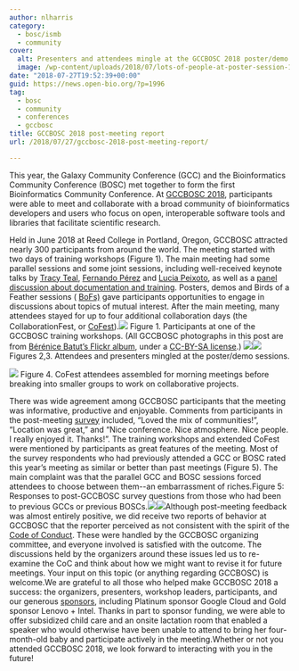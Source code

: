 ```yaml
---
author: nlharris
category:
  - bosc/ismb
  - community
cover:
  alt: Presenters and attendees mingle at the GCCBOSC 2018 poster/demo session
  image: /wp-content/uploads/2018/07/lots-of-people-at-poster-session-1-e1551242760496.jpg
date: "2018-07-27T19:52:39+00:00"
guid: https://news.open-bio.org/?p=1996
tag:
  - bosc
  - community
  - conferences
  - gccbosc
title: GCCBOSC 2018 post-meeting report
url: /2018/07/27/gccbosc-2018-post-meeting-report/

---
```

This year, the Galaxy Community Conference (GCC) and the Bioinformatics Community Conference (BOSC) met together to form the first Bioinformatics Community Conference. At [GCCBOSC 2018](https://gccbosc2018.sched.com/), participants were able to meet and collaborate with a broad community of bioinformatics developers and users who focus on open, interoperable software tools and libraries that facilitate scientific research.

Held in June 2018 at Reed College in Portland, Oregon, GCCBOSC attracted nearly 300 participants from around the world. The meeting started with two days of training workshops (Figure 1). The main meeting had some parallel sessions and some joint sessions, including well-received keynote talks by [Tracy Teal](https://gccbosc2018.sched.com/speaker/tkteal), [Fernando Pérez](https://gccbosc2018.sched.com/speaker/fperez10) and [Lucia Peixoto](https://gccbosc2018.sched.com/event/EQFC/closing-keynote-confound-it-reproducible-biology-from-omics-data-analysis), as well as a [panel discussion about documentation and training](https://gccbosc2018.sched.com/event/Dup7/panel-training-and-documentation-in-bioinformatics). Posters, demos and Birds of a Feather sessions ( [BoFs)](https://gccbosc2018.sched.com/overview/type/B.+Conference/Birds-of-a-Feather) gave participants opportunities to engage in discussions about topics of mutual interest. After the main meeting, many attendees stayed for up to four additional collaboration days (the CollaborationFest, or [CoFest](https://galaxyproject.org/events/gccbosc2018/collaboration/)).![](https://news.open-bio.org/wp-content/uploads/2018/07/tutorial-room-rna-seq-1-300x157.jpg)
Figure 1. Participants at one of the GCCBOSC training workshops. (All GCCBOSC photographs in this post are from [Bérénice Batut’s Flickr album](https://www.flickr.com/photos/134305289@N03/albums/72157695693844792/page3), under a [CC-BY-SA license](https://creativecommons.org/licenses/by-sa/2.0/).) ![](https://news.open-bio.org/wp-content/uploads/2018/07/lots-of-people-at-poster-session-1-1024x787.jpg)![](https://news.open-bio.org/wp-content/uploads/2018/07/Sehrish-Kanwal-poster-1-1024x1003.jpg)
Figures 2,3. Attendees and presenters mingled at the poster/demo sessions.

![](https://news.open-bio.org/wp-content/uploads/2018/07/codefest-big-group-on-steps-1024x683.jpg)
Figure 4. CoFest attendees assembled for morning meetings before breaking into smaller groups to work on collaborative projects.

There was wide agreement among GCCBOSC participants that the meeting was informative, productive and enjoyable. Comments from participants in the post-meeting [survey](https://docs.google.com/forms/d/e/1FAIpQLSckB5ckoxvXf8UoheO9qOiGuWYsMRXWoOu_HkQ0RATzXmQZQA/viewform) included, “Loved the mix of communities!”, “Location was great,” and “Nice conference. Nice atmosphere. Nice people. I really enjoyed it. Thanks!”. The training workshops and extended CoFest were mentioned by participants as great features of the meeting. Most of the survey respondents who had previously attended a GCC or BOSC rated this year’s meeting as similar or better than past meetings (Figure 5). The main complaint was that the parallel GCC and BOSC sessions forced attendees to choose between them--an embarrassment of riches.Figure 5: Responses to post-GCCBOSC survey questions from those who had been to previous GCCs or previous BOSCs.![](https://news.open-bio.org/wp-content/uploads/2018/07/comparison-with-previous-BOSCs-1-300x178.png)![](https://news.open-bio.org/wp-content/uploads/2018/07/comparison-with-previous-GCCs-2-300x182.png)Although post-meeting feedback was almost entirely positive, we did receive two reports of behavior at GCCBOSC that the reporter perceived as not consistent with the spirit of the [Code of Conduct](https://galaxyproject.org/events/gccbosc2018/code-of-conduct/). These were handled by the GCCBOSC organizing committee, and everyone involved is satisfied with the outcome. The discussions held by the organizers around these issues led us to re-examine the CoC and think about how we might want to revise it for future meetings. Your input on this topic (or anything regarding GCCBOSC) is welcome.We are grateful to all those who helped make GCCBOSC 2018 a success: the organizers, presenters, workshop leaders, participants, and our generous [sponsors](https://gccbosc2018.sched.com/directory/sponsors), including Platinum sponsor Google Cloud and Gold sponsor Lenovo + Intel. Thanks in part to sponsor funding, we were able to offer subsidized child care and an onsite lactation room that enabled a speaker who would otherwise have been unable to attend to bring her four-month-old baby and participate actively in the meeting.Whether or not you attended GCCBOSC 2018, we look forward to interacting with you in the future!
